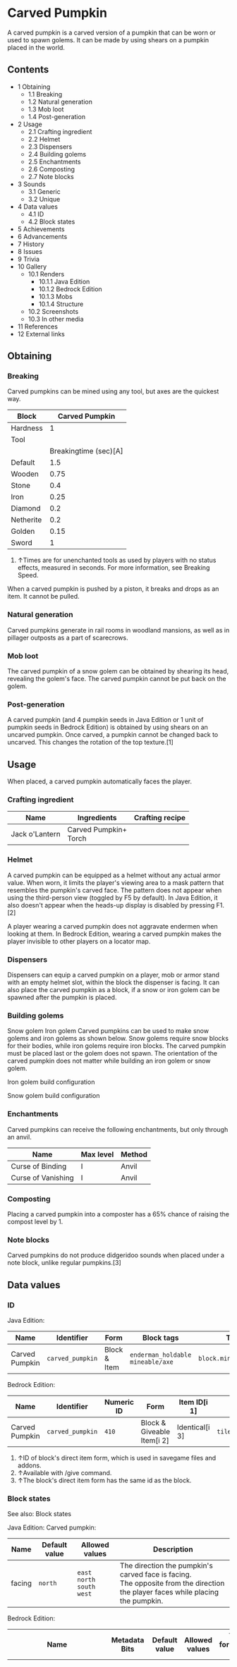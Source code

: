 # Carved Pumpkin
A carved pumpkin is a carved version of a pumpkin that can be worn or used to spawn golems. It can be made by using shears on a pumpkin placed in the world.

## Contents
- 1 Obtaining
	- 1.1 Breaking
	- 1.2 Natural generation
	- 1.3 Mob loot
	- 1.4 Post-generation
- 2 Usage
	- 2.1 Crafting ingredient
	- 2.2 Helmet
	- 2.3 Dispensers
	- 2.4 Building golems
	- 2.5 Enchantments
	- 2.6 Composting
	- 2.7 Note blocks
- 3 Sounds
	- 3.1 Generic
	- 3.2 Unique
- 4 Data values
	- 4.1 ID
	- 4.2 Block states
- 5 Achievements
- 6 Advancements
- 7 History
- 8 Issues
- 9 Trivia
- 10 Gallery
	- 10.1 Renders
		- 10.1.1 Java Edition
		- 10.1.2 Bedrock Edition
		- 10.1.3 Mobs
		- 10.1.4 Structure
	- 10.2 Screenshots
	- 10.3 In other media
- 11 References
- 12 External links

## Obtaining
### Breaking
Carved pumpkins can be mined using any tool, but axes are the quickest way.

| Block     | Carved Pumpkin        |
|-----------|-----------------------|
| Hardness  | 1                     |
| Tool      |                       |
|           | Breakingtime (sec)[A] |
| Default   | 1.5                   |
| Wooden    | 0.75                  |
| Stone     | 0.4                   |
| Iron      | 0.25                  |
| Diamond   | 0.2                   |
| Netherite | 0.2                   |
| Golden    | 0.15                  |
| Sword     | 1                     |

1. ↑Times are for unenchanted tools as used by players with no status effects, measured in seconds. For more information, see Breaking Speed.

When a carved pumpkin is pushed by a piston, it breaks and drops as an item. It cannot be pulled.

### Natural generation
Carved pumpkins generate in rail rooms in woodland mansions, as well as in pillager outposts as a part of scarecrows.

### Mob loot
The carved pumpkin of a snow golem can be obtained by shearing its head, revealing the golem's face. The carved pumpkin cannot be put back on the golem.

### Post-generation
A carved pumpkin (and 4 pumpkin seeds in Java Edition or 1 unit of pumpkin seeds in Bedrock Edition) is obtained by using shears on an uncarved pumpkin. Once carved, a pumpkin cannot be changed back to uncarved. This changes the rotation of the top texture.[1]

## Usage
When placed, a carved pumpkin automatically faces the player.

### Crafting ingredient
| Name           | Ingredients               | Crafting recipe |
|----------------|---------------------------|-----------------|
| Jack o'Lantern | Carved Pumpkin+<br/>Torch |                 |

### Helmet


A carved pumpkin can be equipped as a helmet without any actual armor value. When worn, it limits the player's viewing area to a mask pattern that resembles the pumpkin's carved face. The pattern does not appear when using the third-person view (toggled by F5 by default). In Java Edition, it also doesn't appear when the heads-up display is disabled by pressing F1.[2]

A player wearing a carved pumpkin does not aggravate endermen when looking at them. In Bedrock Edition, wearing a carved pumpkin makes the player invisible to other players on a locator map.

### Dispensers
Dispensers can equip a carved pumpkin on a player, mob or armor stand with an empty helmet slot, within the block the dispenser is facing. It can also place the carved pumpkin as a block, if a snow or iron golem can be spawned after the pumpkin is placed.

### Building golems
Snow golem
Iron golem
Carved pumpkins can be used to make snow golems and iron golems as shown below. Snow golems require snow blocks for their bodies, while iron golems require iron blocks. The carved pumpkin must be placed last or the golem does not spawn. The orientation of the carved pumpkin does not matter while building an iron golem or snow golem.




















Iron golem build configuration















Snow golem build configuration


### Enchantments
Carved pumpkins can receive the following enchantments, but only through an anvil.

| Name               | Max level | Method |
|--------------------|-----------|--------|
| Curse of Binding   | I         | Anvil  |
| Curse of Vanishing | I         | Anvil  |

### Composting
Placing a carved pumpkin into a composter has a 65% chance of raising the compost level by 1.

### Note blocks
Carved pumpkins do not produce didgeridoo sounds when placed under a note block, unlike regular pumpkins.[3]

## Data values
### ID
Java Edition:

| Name           | Identifier       | Form         | Block tags                             | Translation key                  |
|----------------|------------------|--------------|----------------------------------------|----------------------------------|
| Carved Pumpkin | `carved_pumpkin` | Block & Item | `enderman_holdable`<br/>`mineable/axe` | `block.minecraft.carved_pumpkin` |

Bedrock Edition:

| Name           | Identifier       | Numeric ID | Form                       | Item ID[i 1]   | Translation key            |
|----------------|------------------|------------|----------------------------|----------------|----------------------------|
| Carved Pumpkin | `carved_pumpkin` | `410`      | Block & Giveable Item[i 2] | Identical[i 3] | `tile.carved_pumpkin.name` |

1. ↑ID of block's direct item form, which is used in savegame files and addons.
2. ↑Available with /give command.
3. ↑The block's direct item form has the same id as the block.

### Block states
See also: Block states

Java Edition:
Carved pumpkin:

| Name   | Default value | Allowed values                            | Description                                                                                                                        |
|--------|---------------|-------------------------------------------|------------------------------------------------------------------------------------------------------------------------------------|
| facing | `north`       | `east`<br/>`north`<br/>`south`<br/>`west` | The direction the pumpkin's carved face is facing.<br/>The opposite from the direction the player faces while placing the pumpkin. |

Bedrock Edition:

| Name                         | Metadata Bits | Default value | Allowed values                            | Values forMetadata Bits | Description                                                                                                                                                                            |
|------------------------------|---------------|---------------|-------------------------------------------|-------------------------|----------------------------------------------------------------------------------------------------------------------------------------------------------------------------------------|
| minecraft:cardinal_direction | Not Supported | `south`       | `east`<br/>`north`<br/>`south`<br/>`west` | `Unsupported`           | The direction the pumpkin and carved pumpkin are facing.<br/>The opposite from the direction the player faces while placing the pumpkins. Though it doesn't affect the pumpkin at all. |



